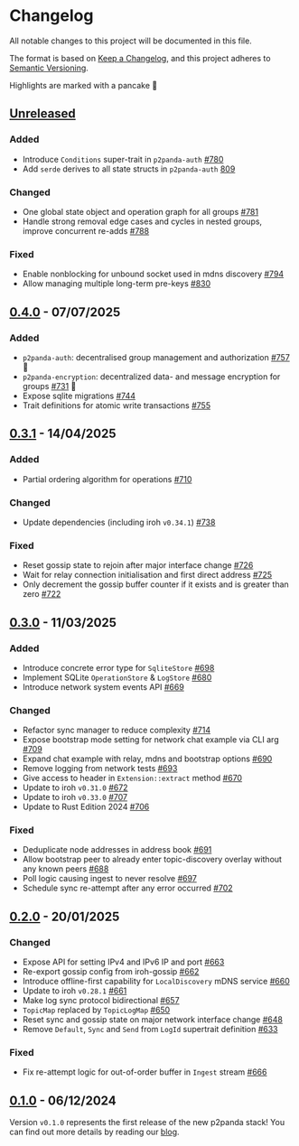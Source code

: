 # Changelog

All notable changes to this project will be documented in this file.

The format is based on [Keep a Changelog](https://keepachangelog.com/en/1.0.0/),
and this project adheres to [Semantic Versioning](https://semver.org/spec/v2.0.0.html).

Highlights are marked with a pancake 🥞

## [Unreleased]

### Added

- Introduce `Conditions` super-trait in `p2panda-auth` [#780](https://github.com/p2panda/p2panda/pull/780)
- Add `serde` derives to all state structs in `p2panda-auth` [809](https://github.com/p2panda/p2panda/pull/809) 

### Changed

- One global state object and operation graph for all groups [#781](https://github.com/p2panda/p2panda/pull/781)
- Handle strong removal edge cases and cycles in nested groups, improve concurrent re-adds [#788](https://github.com/p2panda/p2panda/pull/788)

### Fixed

- Enable nonblocking for unbound socket used in mdns discovery [#794](https://github.com/p2panda/p2panda/pull/794)
- Allow managing multiple long-term pre-keys [#830](https://github.com/p2panda/p2panda/pull/830)

## [0.4.0] - 07/07/2025

### Added

- `p2panda-auth`: decentralised group management and authorization [#757](https://github.com/p2panda/p2panda/issues/757) 🥞
- `p2panda-encryption`: decentralized data- and message encryption for groups [#731](https://github.com/p2panda/p2panda/issues/731) 🥞
- Expose sqlite migrations [#744](https://github.com/p2panda/p2panda/pull/744)
- Trait definitions for atomic write transactions [#755](https://github.com/p2panda/p2panda/pull/755)

## [0.3.1] - 14/04/2025

### Added

- Partial ordering algorithm for operations [#710](https://github.com/p2panda/p2panda/pull/710)

### Changed

- Update dependencies (including iroh `v0.34.1`) [#738](https://github.com/p2panda/p2panda/pull/738)

### Fixed

- Reset gossip state to rejoin after major interface change [#726](https://github.com/p2panda/p2panda/pull/726)
- Wait for relay connection initialisation and first direct address [#725](https://github.com/p2panda/p2panda/pull/725)
- Only decrement the gossip buffer counter if it exists and is greater than zero [#722](https://github.com/p2panda/p2panda/pull/722)

## [0.3.0] - 11/03/2025

### Added

- Introduce concrete error type for `SqliteStore` [#698](https://github.com/p2panda/p2panda/pull/698)
- Implement SQLite `OperationStore` & `LogStore` [#680](https://github.com/p2panda/p2panda/pull/680)
- Introduce network system events API [#669](https://github.com/p2panda/p2panda/pull/669)

### Changed

- Refactor sync manager to reduce complexity [#714](https://github.com/p2panda/p2panda/pull/714)
- Expose bootstrap mode setting for network chat example via CLI arg [#709](https://github.com/p2panda/p2panda/pull/709)
- Expand chat example with relay, mdns and bootstrap options [#690](https://github.com/p2panda/p2panda/pull/690)
- Remove logging from network tests [#693](https://github.com/p2panda/p2panda/pull/693)
- Give access to header in `Extension::extract` method [#670](https://github.com/p2panda/p2panda/pull/670)
- Update to iroh `v0.31.0` [#672](https://github.com/p2panda/p2panda/pull/672)
- Update to iroh `v0.33.0` [#707](https://github.com/p2panda/p2panda/pull/707)
- Update to Rust Edition 2024 [#706](https://github.com/p2panda/p2panda/pull/706)

### Fixed

- Deduplicate node addresses in address book [#691](https://github.com/p2panda/p2panda/pull/691)
- Allow bootstrap peer to already enter topic-discovery overlay without any known peers [#688](https://github.com/p2panda/p2panda/pull/688)
- Poll logic causing ingest to never resolve [#697](https://github.com/p2panda/p2panda/pull/697)
- Schedule sync re-attempt after any error occurred [#702](https://github.com/p2panda/p2panda/pull/702)

## [0.2.0] - 20/01/2025

### Changed

- Expose API for setting IPv4 and IPv6 IP and port [#663](https://github.com/p2panda/p2panda/pull/663)
- Re-export gossip config from iroh-gossip [#662](https://github.com/p2panda/p2panda/pull/662)
- Introduce offline-first capability for `LocalDiscovery` mDNS service [#660](https://github.com/p2panda/p2panda/pull/660)
- Update to iroh `v0.28.1` [#661](https://github.com/p2panda/p2panda/pull/661)
- Make log sync protocol bidirectional [#657](https://github.com/p2panda/p2panda/pull/657)
- `TopicMap` replaced by `TopicLogMap` [#650](https://github.com/p2panda/p2panda/pull/650)
- Reset sync and gossip state on major network interface change [#648](https://github.com/p2panda/p2panda/pull/648)
- Remove `Default`, `Sync` and `Send` from `LogId` supertrait definition [#633](https://github.com/p2panda/p2panda/pull/633)

### Fixed

- Fix re-attempt logic for out-of-order buffer in `Ingest` stream [#666](https://github.com/p2panda/p2panda/pull/666)

## [0.1.0] - 06/12/2024

Version `v0.1.0` represents the first release of the new p2panda stack! You can find out more details by reading our [blog](https://p2panda.org/2024/12/06/p2panda-release.html).

[unreleased]: https://github.com/p2panda/p2panda/compare/v0.4.0...HEAD
[0.4.0]: https://github.com/p2panda/p2panda/releases/tag/v0.4.0
[0.3.1]: https://github.com/p2panda/p2panda/releases/tag/v0.3.1
[0.3.0]: https://github.com/p2panda/p2panda/releases/tag/v0.3.0
[0.2.0]: https://github.com/p2panda/p2panda/releases/tag/v0.2.0
[0.1.0]: https://github.com/p2panda/p2panda/releases/tag/v0.1.0

